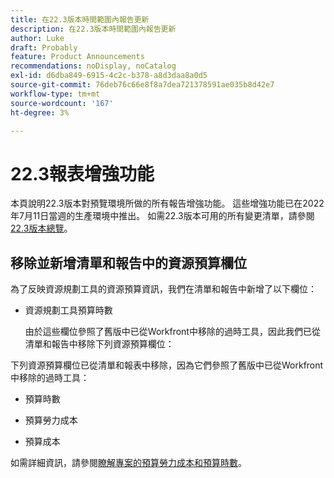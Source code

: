 ```yaml
---
title: 在22.3版本時間範圍內報告更新
description: 在22.3版本時間範圍內報告更新
author: Luke
draft: Probably
feature: Product Announcements
recommendations: noDisplay, noCatalog
exl-id: d6dba849-6915-4c2c-b378-a8d3daa8a0d5
source-git-commit: 76deb76c66e8f8a7dea721378591ae035b8d42e7
workflow-type: tm+mt
source-wordcount: '167'
ht-degree: 3%

---
```


# 22.3報表增強功能

本頁說明22.3版本對預覽環境所做的所有報告增強功能。 這些增強功能已在2022年7月11日當週的生產環境中推出。 如需22.3版本可用的所有變更清單，請參閱[22.3版本總覽](../../../product-announcements/product-releases/22.3-release-activity/22-3-release-overview.md)。

## 移除並新增清單和報告中的資源預算欄位

為了反映資源規劃工具的資源預算資訊，我們在清單和報告中新增了以下欄位：

* 資源規劃工具預算時數

  由於這些欄位參照了舊版中已從Workfront中移除的過時工具，因此我們已從清單和報告中移除下列資源預算欄位：


下列資源預算欄位已從清單和報表中移除，因為它們參照了舊版中已從Workfront中移除的過時工具：

* 預算時數

* 預算勞力成本

* 預算成本


如需詳細資訊，請參閱[瞭解專案的預算勞力成本和預算時數](/help/quicksilver/manage-work/projects/project-finances/budgeted-labor-cost.md)。

